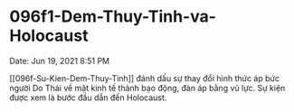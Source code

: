 # 096f1-Dem-Thuy-Tinh-va-Holocaust

Date: Jun 19, 2021 8:51 PM

[[096f-Su-Kien-Dem-Thuy-Tinh]] đánh dấu sự thay đổi hình thức áp bức người Do Thái về mặt kinh tế thành bạo động, đàn áp bằng vũ lực. Sự kiện được xem là bước đầu dẫn đến Holocaust.